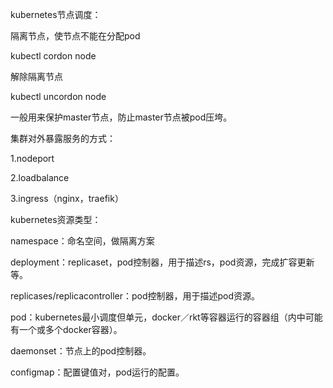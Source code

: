 kubernetes节点调度：

隔离节点，使节点不能在分配pod

kubectl cordon node

解除隔离节点

kubectl uncordon node

一般用来保护master节点，防止master节点被pod压垮。





集群对外暴露服务的方式：

1.nodeport 

2.loadbalance

3.ingress（nginx，traefik）





kubernetes资源类型：

namespace：命名空间，做隔离方案

deployment：replicaset，pod控制器，用于描述rs，pod资源，完成扩容更新等。

replicases/replicacontroller：pod控制器，用于描述pod资源。

pod：kubernetes最小调度但单元，docker／rkt等容器运行的容器组（内中可能有一个或多个docker容器）。

daemonset：节点上的pod控制器。

configmap：配置键值对，pod运行的配置。